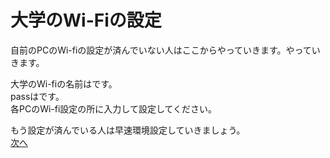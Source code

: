 # 大学のWi-Fiの設定  
自前のPCのWi-fiの設定が済んでいない人はここからやっていきます。やっていきます。
  
大学のWi-fiの名前はです。  
passはです。  
各PCのWi-fi設定の所に入力して設定してください。  
  
  もう設定が済んでいる人は早速環境設定していきましょう。  
[次へ](https://github.com/Yoshiki-Yamada/ProjectMember2019/blob/master/%2Cintellij_idea_install.md)  
